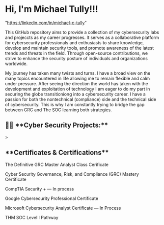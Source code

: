 <h1>Hi, I'm Michael Tully!!! </h1>

"https://linkedin.com/in/michael-c-tully"

This GitHub repository aims to provide a collection of my cybersecurity labs and projeccts as my career progresses. It serves as a collaborative platform for cybersecurity professionals and enthusiasts to share knowledge, develop and maintain security tools, and promote awareness of the latest trends and threats in the field. Through open-source contributions, we strive to enhance the security posture of individuals and organizations worldwide.

My journey has taken many twists and turns. I have a broad view on the many topics encountered in life allowing me to remain flexible and calm under pressure. After seeing the direction the world has taken with the development and exploitation of technology I am eager to do my part in securing the globe transitioniong into a cybersecurity career. I have a passion for both the nontechnical (compliance) side and the technical side of cybersecurity. This is why I am constantly trying to bridge the gap between GRC and The SOC learning both strategies.

<h2>👨‍💻 **Cyber Security Projects:**</h2>
                                     >







<h2> **Certificates & Certifications**</h2>

The Definitive GRC Master Analyst Class Cerificate

Cyber Security Governance, Risk, and Compliance (GRC) Mastery Certificate

CompTIA Security + ― In process

Google Cybersecurity Professional Certificate

Microsoft Cybersecurity Analyst Certificate ― In Process
   
THM SOC Level I Pathway
 

